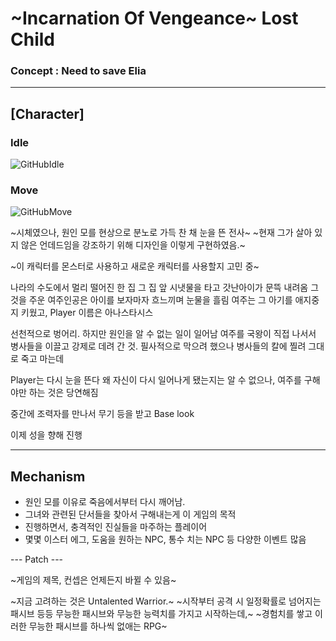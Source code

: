 # ~Incarnation Of Vengeance~ Lost Child 
### Concept : Need to save Elia

---

## [Character]

### Idle
![GitHubIdle](https://github.com/hadongkyoun/Incarnation-Of-Vengeance/assets/72578757/68a4aeff-a87e-4bfe-8b9d-a92e9ed8b30c)

### Move
![GitHubMove](https://github.com/hadongkyoun/Incarnation-Of-Vengeance/assets/72578757/3aa0136a-f988-4ecd-ac81-4304458273e4)

~시체였으나, 원인 모를 현상으로 분노로 가득 찬 채 눈을 뜬 전사~
~현재 그가 살아 있지 않은 언데드임을 강조하기 위해 디자인을 이렇게 구현하였음.~

~이 캐릭터를 몬스터로 사용하고 새로운 캐릭터를 사용할지 고민 중~

나라의 수도에서 멀리 떨어진 한 집
그 집 앞 시냇물을 타고 갓난아이가 문뜩 내려옴 
그것을 주운 여주인공은 아이를 보자마자 흐느끼며 눈물을 흘림
여주는 그 아기를  애지중지 키웠고, Player 이름은 아나스타시스

선천적으로 벙어리.
하지만 원인을 알 수 없는 일이 일어남
여주를 국왕이 직접 나서서 병사들을 이끌고 강제로 데려 간 것.
필사적으로 막으려 했으나 병사들의 칼에 찔려 그대로 죽고 마는데

Player는 다시 눈을 뜬다
왜 자신이 다시 일어나게 됐는지는 알 수 없으나, 여주를 구해야만 하는 것은 당연해짐

중간에 조력자를 만나서 무기 등을 받고 Base look 

이제 성을 향해 진행




---
## Mechanism
- 원인 모를 이유로 죽음에서부터 다시 깨어남.
- 그녀와 관련된 단서들을 찾아서 구해내는게 이 게임의 목적
- 진행하면서, 충격적인 진실들을 마주하는 플레이어
- 몇몇 이스터 에그, 도움을 원하는 NPC, 통수 치는 NPC 등 다양한 이벤트 많음


--- Patch ---

~게임의 제목, 컨셉은 언제든지 바뀔 수 있음~

~지금 고려하는 것은 Untalented Warrior.~
~시작부터 공격 시 일정확률로 넘어지는 패시브 등등 무능한 패시브와 무능한 능력치를 가지고 시작하는데,~
~경험치를 쌓고 이러한 무능한 패시브를 하나씩 없애는 RPG~


